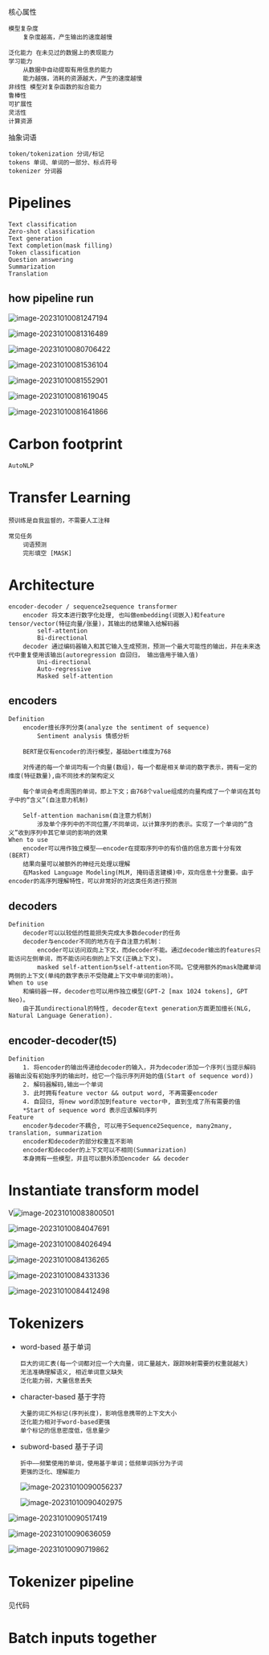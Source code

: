 核心属性

```
模型复杂度
	复杂度越高，产生输出的速度越慢
	
泛化能力 在未见过的数据上的表现能力
学习能力 
	从数据中自动提取有用信息的能力
	能力越强，消耗的资源越大，产生的速度越慢
非线性 模型对复杂函数的拟合能力
鲁棒性 
可扩展性 
灵活性
计算资源
```

抽象词语

```
token/tokenization 分词/标记
tokens 单词、单词的一部分、标点符号
tokenizer 分词器

```



# Pipelines

```
Text classification
Zero-shot classification
Text generation
Text completion(mask filling)
Token classification
Question answering
Summarization
Translation
```

## how pipeline run

![image-20231010081247194](C:\Users\16193\AppData\Roaming\Typora\typora-user-images\image-20231010081247194.png)

![image-20231010081316489](C:\Users\16193\AppData\Roaming\Typora\typora-user-images\image-20231010081316489.png)



![image-20231010080706422](C:\Users\16193\AppData\Roaming\Typora\typora-user-images\image-20231010081222608.png)

![image-20231010081536104](C:\Users\16193\AppData\Roaming\Typora\typora-user-images\image-20231010081536104.png)

![image-20231010081552901](C:\Users\16193\AppData\Roaming\Typora\typora-user-images\image-20231010081552901.png)

![image-20231010081619045](C:\Users\16193\AppData\Roaming\Typora\typora-user-images\image-20231010081619045.png)

![image-20231010081641866](C:\Users\16193\AppData\Roaming\Typora\typora-user-images\image-20231010081641866.png)

# Carbon footprint

```
AutoNLP
```

# Transfer Learning

```
预训练是自我监督的，不需要人工注释

常见任务
	词语预测
	完形填空 [MASK]
```

# Architecture

```
encoder-decoder / sequence2sequence transformer
    encoder 将文本进行数字化处理, 也叫做embedding(词嵌入)和feature tensor/vector(特征向量/张量)，其输出的结果输入给解码器
        self-attention
        Bi-directional
    decoder 通过编码器输入和其它输入生成预测，预测一个最大可能性的输出，并在未来迭代中重复使用该输出(autoregression 自回归， 输出值用于输入值)
        Uni-directional
        Auto-regressive
        Masked self-attention
```

## encoders

```
Definition
	encoder擅长序列分类(analyze the sentiment of sequence)
		Sentiment analysis 情感分析
	
    BERT是仅有encoder的流行模型，基础bert维度为768

    对传递的每一个单词均有一个向量(数组)，每一个都是相关单词的数字表示，拥有一定的维度(特征数量),由不同技术的架构定义

    每个单词会考虑周围的单词，即上下文；由768个value组成的向量构成了一个单词在其句子中的“含义”(自注意力机制)

    Self-attention machanism(自注意力机制)
        涉及单个序列中的不同位置/不同单词，以计算序列的表示。实现了一个单词的“含义”收到序列中其它单词的影响的效果
When to use
	encoder可以用作独立模型——encoder在提取序列中的有价值的信息方面十分有效(BERT)
	结果向量可以被额外的神经元处理以理解
	在Masked Language Modeling(MLM, 掩码语言建模)中，双向信息十分重要。由于encoder的高序列理解特性，可以非常好的对这类任务进行预测
```



## decoders

```
Definition
	decoder可以以较低的性能损失完成大多数decoder的任务
	decoder与encoder不同的地方在于自注意力机制：
		encoder可以访问双向上下文，而decoder不能。通过decoder输出的features只能访问左侧单词，而不能访问右侧的上下文(正确上下文)。
		masked self-attention与self-attention不同。它使用额外的mask隐藏单词两侧的上下文(单纯的数字表示不受隐藏上下文中单词的影响)。
When to use
	和编码器一样，decoder也可以用作独立模型(GPT-2 [max 1024 tokens], GPT Neo)。
	由于其undirectional的特性, decoder在text generation方面更加擅长(NLG, Natural Language Generation).

```

## encoder-decoder(t5)

```
Definition
	1. 将encoder的输出传递给decoder的输入，并为decoder添加一个序列(当提示解码器输出没有初始序列的输出时，给它一个指示序列开始的值(Start of sequence word))
	2. 解码器解码,输出一个单词
	3. 此时拥有feature vector && output word, 不再需要encoder
	4. 自回归, 将new word添加到feature vector中, 直到生成了所有需要的值
	*Start of sequence word 表示应该解码序列
Feature
	encoder与decoder不耦合, 可以用于Sequence2Sequence, many2many, translation, summarization
	encoder和decoder的部分权重互不影响
	encoder和decoder的上下文可以不相同(Summarization)
	本身拥有一些模型，并且可以额外添加encoder && decoder
```

# Instantiate transform model

V![image-20231010083800501](C:\Users\16193\AppData\Roaming\Typora\typora-user-images\image-20231010083800501.png)

![image-20231010084047691](C:\Users\16193\AppData\Roaming\Typora\typora-user-images\image-20231010084047691.png)

![image-20231010084026494](C:\Users\16193\AppData\Roaming\Typora\typora-user-images\image-20231010084026494.png)

![image-20231010084136265](C:\Users\16193\AppData\Roaming\Typora\typora-user-images\image-20231010084136265.png)

![image-20231010084331336](C:\Users\16193\AppData\Roaming\Typora\typora-user-images\image-20231010084331336.png)

![image-20231010084412498](C:\Users\16193\AppData\Roaming\Typora\typora-user-images\image-20231010084412498.png)

# Tokenizers

- word-based 基于单词

  ```
  巨大的词汇表(每一个词都对应一个大向量，词汇量越大，跟踪映射需要的权重就越大)
  无法准确理解语义, 相近单词意义缺失
  泛化能力弱，大量信息丢失
  ```

  

- character-based 基于字符

  ```
  大量的词汇外标记(序列长度)，影响信息携带的上下文大小
  泛化能力相对于word-based更强
  单个标记的信息密度低，信息量少
  ```

  

- subword-based 基于子词

  ```
  折中——频繁使用的单词，使用基于单词；低频单词拆分为子词
  更强的泛化、理解能力
  ```

  ![image-20231010090056237](C:\Users\16193\AppData\Roaming\Typora\typora-user-images\image-20231010090056237.png)

  ![image-20231010090402975](C:\Users\16193\AppData\Roaming\Typora\typora-user-images\image-20231010090402975.png)

![image-20231010090517419](C:\Users\16193\AppData\Roaming\Typora\typora-user-images\image-20231010090517419.png)

![image-20231010090636059](C:\Users\16193\AppData\Roaming\Typora\typora-user-images\image-20231010090636059.png)

![image-20231010090719862](C:\Users\16193\AppData\Roaming\Typora\typora-user-images\image-20231010090719862.png)

# Tokenizer pipeline

见代码

# Batch inputs together

